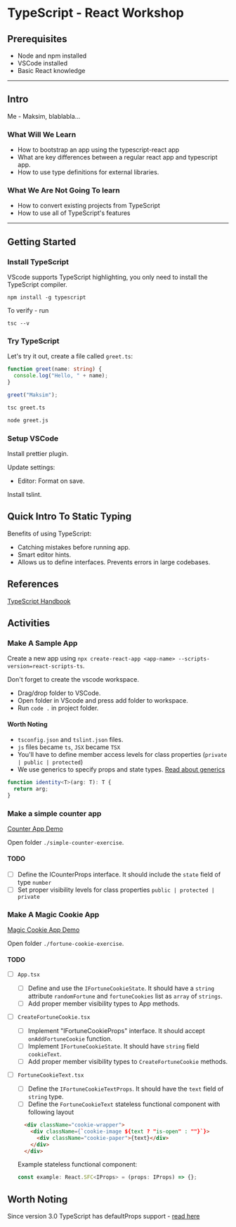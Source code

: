 # TypeScript - React Workshop

## Prerequisites

- Node and npm installed
- VSCode installed
- Basic React knowledge

---

## Intro

Me - Maksim, blablabla...

### What Will We Learn

- How to bootstrap an app using the typescript-react app
- What are key differences between a regular react app and typescript app.
- How to use type definitions for external libraries.

### What We Are Not Going To learn

- How to convert existing projects from TypeScript
- How to use all of TypeScript's features

---

## Getting Started

### Install TypeScript

VScode supports TypeScript highlighting, you only need to install the TypeScript compiler.

```
npm install -g typescript
```

To verify - run

```
tsc --v
```

### Try TypeScript

Let's try it out, create a file called `greet.ts`:

```ts
function greet(name: string) {
  console.log("Hello, " + name);
}

greet("Maksim");
```

```sh
tsc greet.ts

node greet.js
```

### Setup VSCode

Install prettier plugin.

Update settings:

- Editor: Format on save.

Install tslint.

## Quick Intro To Static Typing

Benefits of using TypeScript:

- Catching mistakes before running app.
- Smart editor hints.
- Allows us to define interfaces. Prevents errors in large codebases.

## References

[TypeScript Handbook](https://www.typescriptlang.org/docs/handbook/basic-types.html)

## Activities

### Make A Sample App

Create a new app using `npx create-react-app <app-name> --scripts-version=react-scripts-ts`.

Don't forget to create the vscode workspace.

- Drag/drop folder to VSCode.
- Open folder in VScode and press add folder to workspace.
- Run `code .` in project folder.

#### Worth Noting

- `tsconfig.json` and `tslint.json` files.
- `js` files became `ts`, `JSX` became `TSX`
- You'll have to define member access levels for class properties (`private | public | protected`)
- We use generics to specify props and state types. [Read about generics](https://www.typescriptlang.org/docs/handbook/generics.html)

```ts
function identity<T>(arg: T): T {
  return arg;
}
```

### Make a simple counter app

[Counter App Demo](https://relaxed-goldberg-269236.netlify.com/)

Open folder `./simple-counter-exercise`.

#### TODO

- [ ] Define the ICounterProps interface. It should include the `state` field of type `number`
- [ ] Set proper visibility levels for class properties `public | protected | private`

### Make A Magic Cookie App

[Magic Cookie App Demo](https://peaceful-elion-614709.netlify.com/)

Open folder `./fortune-cookie-exercise`.

#### TODO

- [ ] `App.tsx`

  - [ ] Define and use the `IFortuneCookieState`. It should have a `string` attribute `randomFortune` and `fortuneCookies` list as `array` of `strings`.
  - [ ] Add proper member visibility types to App methods.

- [ ] `CreateFortuneCookie.tsx`

  - [ ] Implement "IFortuneCookieProps" interface. It should accept `onAddFortuneCookie` function.
  - [ ] Implement `IFortuneCookieState`. It should have `string` field `cookieText`.
  - [ ] Add proper member visibility types to `CreateFortuneCookie` methods.

- [ ] `FortuneCookieText.tsx`

  - [ ] Define the `IFortuneCookieTextProps`. It should have the `text` field of `string` type.
  - [ ] Define the `FortuneCookieText` stateless functional component with following layout

  ```html
    <div className="cookie-wrapper">
      <div className={`cookie-image ${text ? "is-open" : ""}`}>
        <div className="cookie-paper">{text}</div>
      </div>
    </div>
  ```

  Example stateless functional component:

  ```typescript
  const example: React.SFC<IProps> = (props: IProps) => {};
  ```

## Worth Noting

Since version 3.0 TypeScript has defaultProps support - [read here](https://www.typescriptlang.org/docs/handbook/release-notes/typescript-3-0.html)
